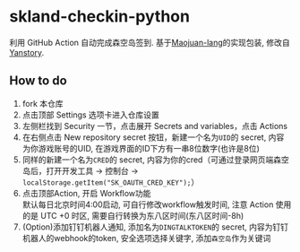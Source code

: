 # skland-checkin-python 
利用 GitHub Action 自动完成森空岛签到. 基于[Maojuan-lang](https://github.com/Maojuan-lang/SenKongDao)的实现包装, 修改自[Yanstory](https://github.com/Yanstory/skland-checkin-ghaction).

## How to do
1. fork 本仓库
2. 点击顶部 Settings 选项卡进入仓库设置
3. 左侧栏找到 Security 一节，点击展开 Secrets and variables，点击 Actions
4. 在右侧点击 New repository secret 按钮，新建一个名为``UID``的 secret, 内容为你游戏账号的UID, 在游戏界面的ID下方有一串8位数字(也许是8位)
5. 同样的新建一个名为``CRED``的 secret, 内容为你的cred（可通过登录网页端森空岛后，打开开发工具 -> 控制台 -> ``localStorage.getItem("SK_OAUTH_CRED_KEY");``）
6. 点击顶部Action, 开启 Workflow功能<br>默认每日北京时间4:00启动, 可自行修改workflow触发时间, 注意 Action 使用的是 UTC +0 时区, 需要自行转换为东八区时间(东八区时间-8h)
7. (Option)添加钉钉机器人通知, 添加名为``DINGTALKTOKEN``的 secret, 内容为钉钉机器人的webhook的token, 安全选项选择关键字, 添加``森空岛``作为关键词
